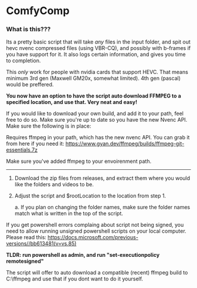 # ComfyComp

### What is this???

Its a pretty basic script that will take *any* files in the input folder, and spit out hevc nvenc compressed files (using VBR-CQ), and possibly with b-frames if you have support for it. It also logs certain information, and gives you time to completion.

This *only* work for people with nvidia cards that support HEVC.
That means minimum 3rd gen (Maxwell GM20x, somewhat limited). 4th gen (pascal) would be preffered.

**You now have an option to have the script auto download FFMPEG to a specified location, and use that. Very neat and easy!**

If you would like to download your own build, and add it to your path, feel free to do so. Make sure you're up to date so you have the new Nvenc API.
Make sure the following is in place:

Requires ffmpeg in your path, which has the new nvenc API. You can grab it from here if you need it:
https://www.gyan.dev/ffmpeg/builds/ffmpeg-git-essentials.7z

Make sure you've added ffmpeg to your envoirenment path.

----
 
1. Download the zip files from releases, and extract them where you would like the folders and videos to be.
2. Adjust the script and $rootLocation to the location from step 1.
    
    a. If you plan on changing the folder names, make sure the folder names match what is written in the top of the script.

If you get powershell errors complaing about script not being signed, you need to allow running unsigned powershell scripts on your local computer.
Please read this: https://docs.microsoft.com/previous-versions//bb613481(v=vs.85)

**TLDR: run powershell as admin, and run "set-executionpolicy remotesigned"**

The script will offer to auto download a compatible (recent) ffmpeg build to C:\ffmpeg and use that if you dont want to do it yourself.